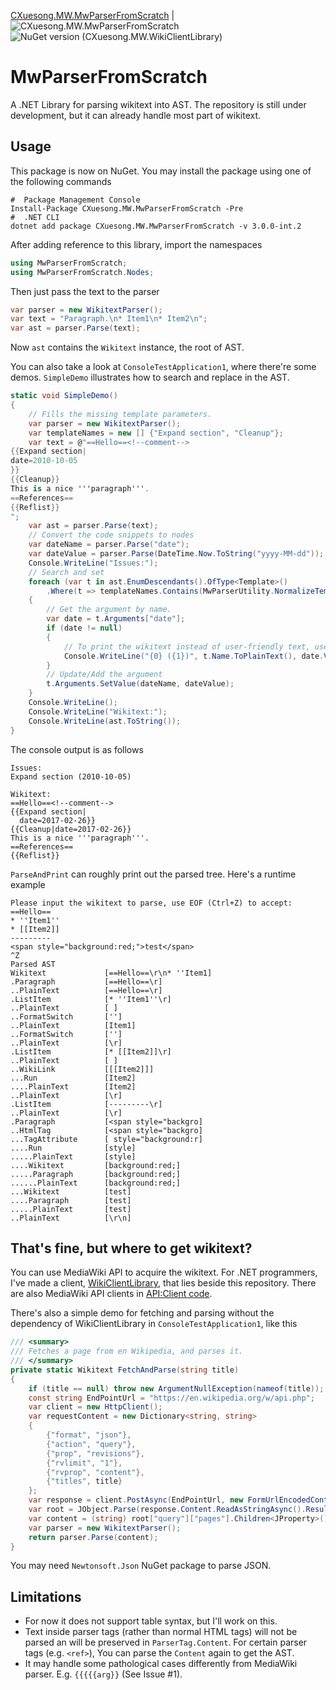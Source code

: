 [CXuesong.MW.MwParserFromScratch](https://www.nuget.org/packages/CXuesong.MW.MwParserFromScratch) | ![CXuesong.MW.MwParserFromScratch](https://img.shields.io/nuget/vpre/CXuesong.MW.MwParserFromScratch?style=flat-square) ![NuGet version (CXuesong.MW.WikiClientLibrary)](https://img.shields.io/nuget/dt/CXuesong.MW.MwParserFromScratch.svg?style=flat-square)

# MwParserFromScratch

A .NET Library for parsing wikitext into AST. The repository is still under development, but it can already handle most part of wikitext.

## Usage

This package is now on NuGet. You may install the package using one of the following commands

```
#  Package Management Console
Install-Package CXuesong.MW.MwParserFromScratch -Pre
#  .NET CLI
dotnet add package CXuesong.MW.MwParserFromScratch -v 3.0.0-int.2
```

After adding reference to this library, import the namespaces

```c#
using MwParserFromScratch;
using MwParserFromScratch.Nodes;
```

Then just pass the text to the parser

```c#
var parser = new WikitextParser();
var text = "Paragraph.\n* Item1\n* Item2\n";
var ast = parser.Parse(text);
```

Now `ast` contains the `Wikitext` instance, the root of AST.

You can also take a look at `ConsoleTestApplication1`, where there're some demos. `SimpleDemo` illustrates how to search and replace in the AST.

```c#
static void SimpleDemo()
{
    // Fills the missing template parameters.
    var parser = new WikitextParser();
    var templateNames = new [] {"Expand section", "Cleanup"};
    var text = @"==Hello==<!--comment-->
{{Expand section|
date=2010-10-05
}}
{{Cleanup}}
This is a nice '''paragraph'''.
==References==
{{Reflist}}
";
    var ast = parser.Parse(text);
    // Convert the code snippets to nodes
    var dateName = parser.Parse("date");
    var dateValue = parser.Parse(DateTime.Now.ToString("yyyy-MM-dd"));
    Console.WriteLine("Issues:");
    // Search and set
    foreach (var t in ast.EnumDescendants().OfType<Template>()
        .Where(t => templateNames.Contains(MwParserUtility.NormalizeTemplateArgumentName(t.Name))))
    {
        // Get the argument by name.
        var date = t.Arguments["date"];
        if (date != null)
        {
            // To print the wikitext instead of user-friendly text, use ToString()
            Console.WriteLine("{0} ({1})", t.Name.ToPlainText(), date.Value.ToPlainText());
        }
        // Update/Add the argument
        t.Arguments.SetValue(dateName, dateValue);
    }
    Console.WriteLine();
    Console.WriteLine("Wikitext:");
    Console.WriteLine(ast.ToString());
}
```

The console output is as follows

```wiki
Issues:
Expand section (2010-10-05)

Wikitext:
==Hello==<!--comment-->
{{Expand section|
  date=2017-02-26}}
{{Cleanup|date=2017-02-26}}
This is a nice '''paragraph'''.
==References==
{{Reflist}}
```

`ParseAndPrint` can roughly print out the parsed tree. Here's a runtime example

```
Please input the wikitext to parse, use EOF (Ctrl+Z) to accept:
==Hello==
* ''Item1''
* [[Item2]]
---------
<span style="background:red;">test</span>
^Z
Parsed AST
Wikitext             [==Hello==\r\n* ''Item1]
.Paragraph           [==Hello==\r]
..PlainText          [==Hello==\r]
.ListItem            [* ''Item1''\r]
..PlainText          [ ]
..FormatSwitch       ['']
..PlainText          [Item1]
..FormatSwitch       ['']
..PlainText          [\r]
.ListItem            [* [[Item2]]\r]
..PlainText          [ ]
..WikiLink           [[[Item2]]]
...Run               [Item2]
....PlainText        [Item2]
..PlainText          [\r]
.ListItem            [---------\r]
..PlainText          [\r]
.Paragraph           [<span style="backgro]
..HtmlTag            [<span style="backgro]
...TagAttribute      [ style="background:r]
....Run              [style]
.....PlainText       [style]
....Wikitext         [background:red;]
.....Paragraph       [background:red;]
......PlainText      [background:red;]
...Wikitext          [test]
....Paragraph        [test]
.....PlainText       [test]
..PlainText          [\r\n]
```

## That's fine, but where to get wikitext?

You can use MediaWiki API to acquire the wikitext. For .NET programmers, I've made a client, [WikiClientLibrary](https://github.com/CXuesong/WikiClientLibrary), that lies beside this repository. There are also MediaWiki API clients in [API:Client code](https://www.mediawiki.org/wiki/API:Client_code).

There's also a simple demo for fetching and parsing without the dependency of WikiClientLibrary in `ConsoleTestApplication1`, like this

```c#
/// <summary>
/// Fetches a page from en Wikipedia, and parses it.
/// </summary>
private static Wikitext FetchAndParse(string title)
{
    if (title == null) throw new ArgumentNullException(nameof(title));
    const string EndPointUrl = "https://en.wikipedia.org/w/api.php";
    var client = new HttpClient();
    var requestContent = new Dictionary<string, string>
    {
        {"format", "json"},
        {"action", "query"},
        {"prop", "revisions"},
        {"rvlimit", "1"},
        {"rvprop", "content"},
        {"titles", title}
    };
    var response = client.PostAsync(EndPointUrl, new FormUrlEncodedContent(requestContent)).Result;
    var root = JObject.Parse(response.Content.ReadAsStringAsync().Result);
    var content = (string) root["query"]["pages"].Children<JProperty>().First().Value["revisions"][0]["*"];
    var parser = new WikitextParser();
    return parser.Parse(content);
}
```

You may need `Newtonsoft.Json` NuGet package to parse JSON.

## Limitations

*   For now it does not support table syntax, but I'll work on this.
*   Text inside parser tags (rather than normal HTML tags) will not be parsed an will be preserved in `ParserTag.Content`. For certain parser tags (e.g. `<ref>`), You can parse the `Content` again to get the AST.
*   It may handle some pathological cases differently from MediaWiki parser. E.g. `{{{{{arg}}` (See Issue #1).

